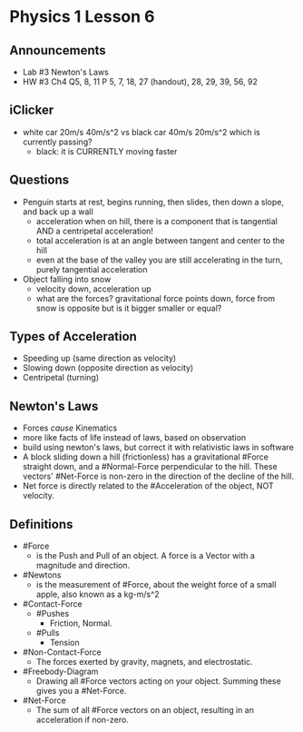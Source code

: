 # Physics 1 Lesson 6
## Announcements
- Lab #3 Newton's Laws
- HW #3 Ch4 Q5, 8, 11 P 5, 7, 18, 27 (handout), 28, 29, 39, 56, 92

## iClicker
- white car 20m/s 40m/s^2 vs black car 40m/s 20m/s^2 which is currently passing?
  - black: it is CURRENTLY moving faster

## Questions
- Penguin starts at rest, begins running, then slides, then down a slope, and back up a wall
  - acceleration when on hill, there is a component that is tangential AND a centripetal acceleration!
  - total acceleration is at an angle between tangent and center to the hill
  - even at the base of the valley you are still accelerating in the turn, purely tangential acceleration
- Object falling into snow
  - velocity down, acceleration up
  - what are the forces? gravitational force points down, force from snow is opposite but is it bigger smaller or equal?

## Types of Acceleration
- Speeding up (same direction as velocity)
- Slowing down (opposite direction as velocity)
- Centripetal (turning)

## Newton's Laws
- Forces *cause* Kinematics
- more like facts of life instead of laws, based on observation
- build using newton's laws, but correct it with relativistic laws in software
- A block sliding down a hill (frictionless) has a gravitational #Force straight down, and a #Normal-Force perpendicular to the hill. These vectors' #Net-Force is non-zero in the direction of the decline of the hill.
- Net force is directly related to the #Acceleration of the object, NOT velocity.

## Definitions
- #Force
  - is the Push and Pull of an object. A force is a Vector with a magnitude and direction.
- #Newtons
  - is the measurement of #Force, about the weight force of a small apple, also known as a kg-m/s^2
- #Contact-Force
  - #Pushes
    - Friction, Normal.
  - #Pulls
    - Tension
- #Non-Contact-Force
  - The forces exerted by gravity, magnets, and electrostatic.
- #Freebody-Diagram
  - Drawing all #Force vectors acting on your object. Summing these gives you a #Net-Force.
- #Net-Force
  - The sum of all #Force vectors on an object, resulting in an acceleration if non-zero.

